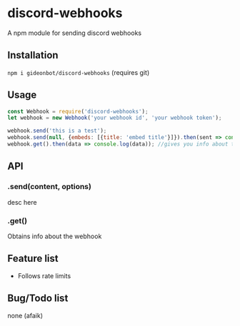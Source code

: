 # discord-webhooks
A npm module for sending discord webhooks


## Installation
`npm i gideonbot/discord-webhooks` (requires git)

## Usage
```js
const Webhook = require('discord-webhooks');
let webhook = new Webhook('your webhook id', 'your webhook token');

webhook.send('this is a test');
webhook.send(null, {embeds: [{title: 'embed title'}]}).then(sent => console.log(sent.id));
webhook.get().then(data => console.log(data)); //gives you info about the webhook
```

## API

### .send(content, options)
desc here

### .get()
Obtains info about the webhook


## Feature list
- Follows rate limits

## Bug/Todo list
none (afaik)
